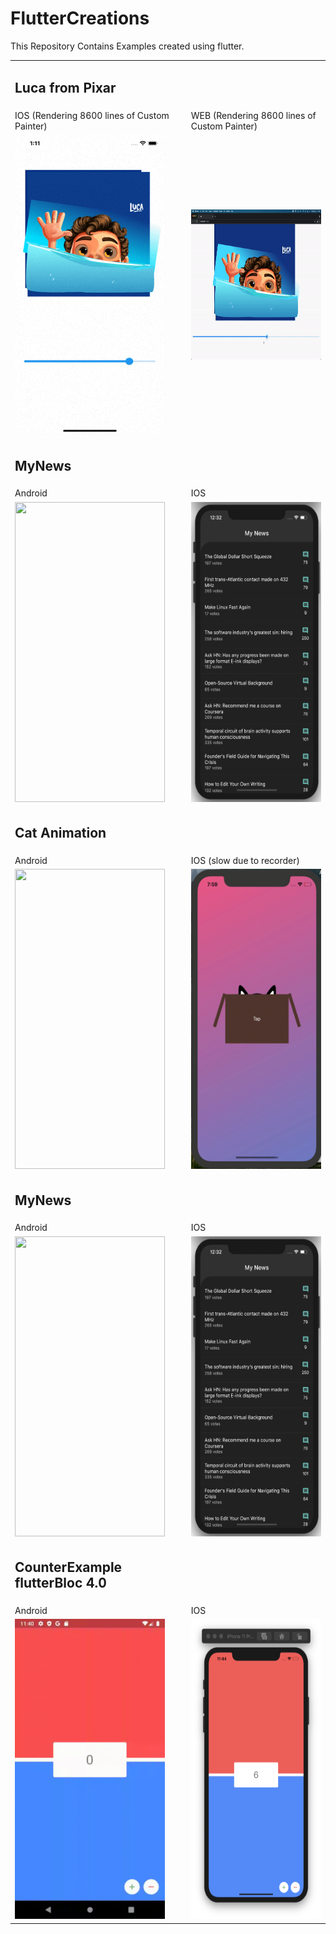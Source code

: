 # FlutterCreations
This Repository Contains Examples created using flutter.

<table>
   <tr>
    <td><h2>Luca from Pixar</h2></td>
  </tr>
  <tr>
     <td>IOS (Rendering 8600 lines of Custom Painter)</td>
    </td>
     <td>WEB (Rendering 8600 lines of Custom Painter)</td>
    </td>
  <tr>
    <td><img src="luca.gif" width=240 height=480></td>
      <td><img src="web_luca.gif" width=480 height=240></td>
  </tr>
  <tr>
    <td><h2>MyNews</h2></td>
  </tr>
  <tr>
    <td>Android</td>
     <td>IOS</td>
    </td>
  <tr>
  <td><img src="my-new-android.gif" width=240 height=480></td>
    <td><img src="my-news-ios.png" width=240 height=480></td>
  </tr>
  
  
  
  <tr>
    <td><h2>Cat Animation</h2></td>
  </tr>
  <tr>
    <td>Android</td>
     <td>IOS (slow due to recorder)</td>
    </td>
  <tr>
  <td><img src="cat_animation-android.gif" width=240 height=480></td>
    <td><img src="IOS-cat_animation.gif" width=240 height=480></td>
  </tr>
  <tr>
    <td><h2>MyNews</h2></td>
  </tr>
  <tr>
    <td>Android</td>
     <td>IOS</td>
    </td>
  <tr>
  <td><img src="my-new-android.gif" width=240 height=480></td>
    <td><img src="my-news-ios.png" width=240 height=480></td>
  </tr>
  
   <td><h2>CounterExample flutterBloc 4.0</h2></td>
  </tr>
  <tr>
    <td>Android</td>
     <td>IOS</td>
    </td>
  <tr>
  <td><img src="android-counter.gif" width=240 height=480></td>
    <td><img src="counter-ios.png" width=240 height=480></td>
  </tr>
 </table>
